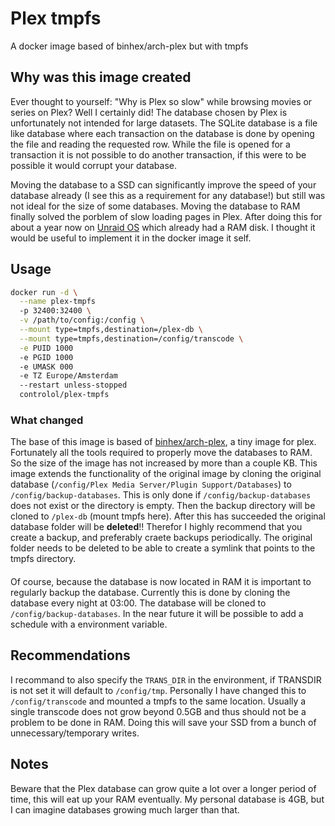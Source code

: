 # Plex tmpfs
A docker image based of binhex/arch-plex but with tmpfs

## Why was this image created
Ever thought to yourself: "Why is Plex so slow" while browsing movies or series on Plex? Well I certainly did! The database chosen by Plex is unfortunately not intended for large datasets. The SQLite database is a file like database where each transaction on the database is done by opening the file and reading the requested row. While the file is opened for a transaction it is not possible to do another transaction, if this were to be possible it would corrupt your database.

Moving the database to a SSD can significantly improve the speed of your database already (I see this as a requirement for any database!) but still was not ideal for the size of some databases. Moving the database to RAM finally solved the porblem of slow loading pages in Plex. After doing this for about a year now on [Unraid OS](https://unraid.net/product) which already had a RAM disk. I thought it would be useful to implement it in the docker image it self. 

## Usage
```sh
docker run -d \
  --name plex-tmpfs
  -p 32400:32400 \
  -v /path/to/config:/config \
  --mount type=tmpfs,destination=/plex-db \
  --mount type=tmpfs,destination=/config/transcode \
  -e PUID 1000
  -e PGID 1000
  -e UMASK 000
  -e TZ Europe/Amsterdam
  --restart unless-stopped
  controlol/plex-tmpfs
```

### What changed
The base of this image is based of [binhex/arch-plex](https://github.com/binhex/arch-plex), a tiny image for plex. Fortunately all the tools required to properly move the databases to RAM. So the size of the image has not increased by more than a couple KB. This image extends the functionality of the original image by cloning the original database (`/config/Plex Media Server/Plugin Support/Databases`) to `/config/backup-databases`. This is only done if `/config/backup-databases` does not exist or the directory is empty. Then the backup directory will be cloned to `/plex-db` (mount tmpfs here). After this has succeeded the original database folder will be **deleted**!! Therefor I highly recommend that you create a backup, and preferably craete backups periodically. The original folder needs to be deleted to be able to create a symlink that points to the tmpfs directory.

####
Of course, because the database is now located in RAM it is important to regularly backup the database. Currently this is done by cloning the database every night at 03:00. The database will be cloned to `/config/backup-databases`. In the near future it will be possible to add a schedule with a environment variable.

## Recommendations
I recommand to also specify the `TRANS_DIR` in the environment, if TRANSDIR is not set it will default to `/config/tmp`. Personally I have changed this to `/config/transcode` and mounted a tmpfs to the same location. Usually a single transcode does not grow beyond 0.5GB and thus should not be a problem to be done in RAM. Doing this will save your SSD from a bunch of unnecessary/temporary writes. 

## Notes
Beware that the Plex database can grow quite a lot over a longer period of time, this will eat up your RAM eventually. My personal database is 4GB, but I can imagine databases growing much larger than that.
